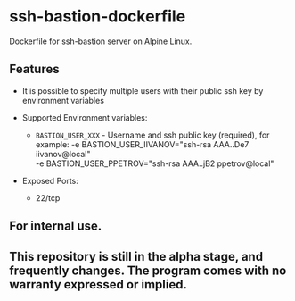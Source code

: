 # ssh-bastion-dockerfile
Dockerfile for ssh-bastion server on Alpine Linux.

Features
----------
- It is possible to specify multiple users with their public ssh key by environment variables

- Supported Environment variables:
  - `BASTION_USER_XXX` - Username and ssh public key (required), for example:
    -e BASTION_USER_IIVANOV="ssh-rsa AAA..De7 iivanov@local" \
    -e BASTION_USER_PPETROV="ssh-rsa AAA..jB2 ppetrov@local"

- Exposed Ports:
  - 22/tcp

## For internal use.

## This repository is still in the alpha stage, and frequently changes. The program comes with no warranty expressed or implied.
